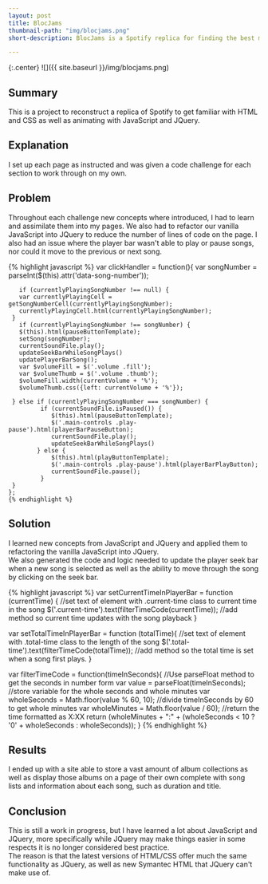 ```yaml
---
layout: post
title: BlocJams
thumbnail-path: "img/blocjams.png"
short-description: BlocJams is a Spotify replica for finding the best music and listening to it online.

---
```


{:.center}
![]({{ site.baseurl }}/img/blocjams.png)

## Summary

This is a project to reconstruct a replica of Spotify to get familiar with HTML and CSS as well as animating with JavaScript and JQuery.

## Explanation

I set up each page as instructed and was given a code challenge for each section to work through on my own.

## Problem

Throughout each challenge new concepts where introduced, I had to learn and assimilate them into my pages.  We also had to refactor our vanilla JavaScript into JQuery to reduce the number of lines of code on the page.  I also had an issue where the player bar wasn't able to play or pause songs, nor could it move to the previous or next song.  

{% highlight javascript %}
var clickHandler = function(){
       var songNumber = parseInt($(this).attr('data-song-number'));

       if (currentlyPlayingSongNumber !== null) {
       var currentlyPlayingCell = getSongNumberCell(currentlyPlayingSongNumber);
       currentlyPlayingCell.html(currentlyPlayingSongNumber);
     }
       if (currentlyPlayingSongNumber !== songNumber) {
       $(this).html(pauseButtonTemplate);
       setSong(songNumber);
       currentSoundFile.play();
       updateSeekBarWhileSongPlays()
       updatePlayerBarSong();
       var $volumeFill = $('.volume .fill');
       var $volumeThumb = $('.volume .thumb');
       $volumeFill.width(currentVolume + '%');
       $volumeThumb.css({left: currentVolume + '%'});

     } else if (currentlyPlayingSongNumber === songNumber) {
             if (currentSoundFile.isPaused()) {
                $(this).html(pauseButtonTemplate);
                $('.main-controls .play-pause').html(playerBarPauseButton);
                currentSoundFile.play();
                updateSeekBarWhileSongPlays()
            } else {
                $(this).html(playButtonTemplate);
                $('.main-controls .play-pause').html(playerBarPlayButton);
                currentSoundFile.pause();
             }
     }
    };
    {% endhighlight %}

## Solution

I learned new concepts from JavaScript and JQuery and applied them to refactoring the vanilla JavaScript into JQuery.  
We also generated the code and logic needed to update the player seek bar when a new song is selected as well as the ability to move through the song by clicking on the seek bar.

{% highlight javascript %}
var setCurrentTimeInPlayerBar = function (currentTime) {
    //set text of element with .current-time class to current time in the song
    $('.current-time').text(filterTimeCode(currentTime));
    //add method so current time updates with the song playback
  }

  var setTotalTimeInPlayerBar = function (totalTime){
    //set text of element with .total-time class to the length of the song
    $('.total-time').text(filterTimeCode(totalTime));
    //add method so the total time is set when a song first plays.
  }

  var filterTimeCode = function(timeInSeconds){
    //Use parseFloat method to get the seconds in number form
    var value = parseFloat(timeInSeconds);
    //store variable for the whole seconds and whole minutes
    var wholeSeconds = Math.floor(value % 60, 10);
    //divide timeInSeconds by 60 to get whole minutes
    var wholeMinutes = Math.floor(value / 60);
    //return the time formatted as X:XX
    return (wholeMinutes + ":" + (wholeSeconds < 10 ? '0' + wholeSeconds : wholeSeconds));
  }
  {% endhighlight %}

## Results

I ended up with a site able to store a vast amount of album collections as well as display those albums on a page of their own complete with song lists and information about each song, such as duration and title.

## Conclusion

This is still a work in progress, but I have learned a lot about JavaScript and JQuery, more specifically while JQuery may make things easier in some respects it is no longer considered best practice.  
The reason is that the latest versions of HTML/CSS offer much the same functionality as JQuery, as well as new Symantec HTML that JQuery can't make use of.
